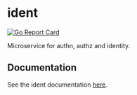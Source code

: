 # ident

[![Go Report Card](https://goreportcard.com/badge/github.com/provideplatform/ident)](https://goreportcard.com/report/github.com/provideplatform/ident)

Microservice for authn, authz and identity.

## Documentation

See the ident documentation [here](https://docs.provide.technology/ident).
